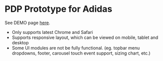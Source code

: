 # PDP Prototype for Adidas

See DEMO page [here](https://ryoi.github.io/prototype-adidas/).

- Only supports latest Chrome and Safari
- Supports responsive layout, which can be viewed on mobile, tablet and desktop
- Some UI modules are not be fully functional. (eg. topbar menu dropdowns, footer, carousel touch event support, sizing chart, etc.)

